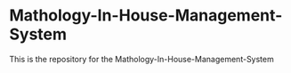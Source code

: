 # Mathology-In-House-Management-System
This is the repository for the  Mathology-In-House-Management-System
